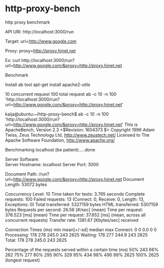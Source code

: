 # http-proxy-bench
http proxy benchmark

API URI:
http://localhost:3000/run

Target:
url=http://www.google.com

Proxy:
proxy=http://proxy.hinet.net


Ex:
curl http://localhost:3000/run?url=http://www.google.com/&proxy=http://proxy.hinet.net



Benchmark


Install ab tool
apt-get install apache2-utils

10 concurrent request
100 total request
ab -c 10 -n 100 'http://localhost:3000/run?url=http://www.google.com/&proxy=http://proxy.hinet.net'


kaija@ubuntu:~/http-proxy-bench$ ab -c 10 -n 100 'http://localhost:3000/run?url=http://www.google.com/&proxy=http://proxy.hinet.net'
This is ApacheBench, Version 2.3 <$Revision: 1604373 $>
Copyright 1996 Adam Twiss, Zeus Technology Ltd, http://www.zeustech.net/
Licensed to The Apache Software Foundation, http://www.apache.org/

Benchmarking localhost (be patient).....done


Server Software:        
Server Hostname:        localhost
Server Port:            3000

Document Path:          /run?url=http://www.google.com/&proxy=http://proxy.hinet.net
Document Length:        53072 bytes

Concurrency Level:      10
Time taken for tests:   3.765 seconds
Complete requests:      100
Failed requests:        13
   (Connect: 0, Receive: 0, Length: 13, Exceptions: 0)
Total transferred:      5327159 bytes
HTML transferred:       5307159 bytes
Requests per second:    26.56 [#/sec] (mean)
Time per request:       376.523 [ms] (mean)
Time per request:       37.652 [ms] (mean, across all concurrent requests)
Transfer rate:          1381.67 [Kbytes/sec] received

Connection Times (ms)
              min  mean[+/-sd] median   max
Connect:        0    0   0.0      0       0
Processing:   178  278 245.0    243    2625
Waiting:      178  277 244.9    243    2625
Total:        178  278 245.0    243    2625

Percentage of the requests served within a certain time (ms)
  50%    243
  66%    262
  75%    277
  80%    295
  90%    329
  95%    434
  98%    490
  99%   2625
 100%   2625 (longest request)
